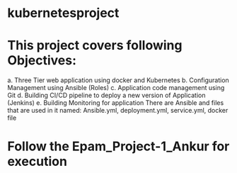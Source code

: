 # kubernetesproject
# This project covers following Objectives: 
a. Three Tier web application using docker and Kubernetes 
b.	Configuration Management using Ansible (Roles) 
c.	Application code management using Git
d.	Building CI/CD pipeline to deploy a new version of Application (Jenkins) 
e.	Building Monitoring for application 
There are Ansible and files that are used in it named: Ansible.yml, deployment.yml, service.yml, docker file
# Follow the Epam_Project-1_Ankur for execution
